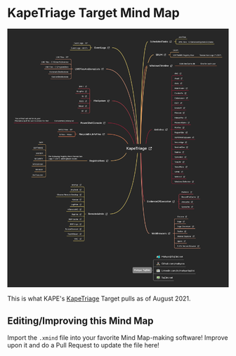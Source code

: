 # KapeTriage Target Mind Map

![KapeTriageTargetMindMap](https://github.com/mahyarx/MindMaps4DFIR/blob/main/Tools/KAPE/KapeTriage/KapeTriage.png)

This is what KAPE's [KapeTriage](https://github.com/EricZimmerman/KapeFiles/blob/master/Targets/Compound/KapeTriage.tkape) Target pulls as of August 2021.

## Editing/Improving this Mind Map

Import the `.xmind` file into your favorite Mind Map-making software! Improve upon it and do a Pull Request to update the file here!
